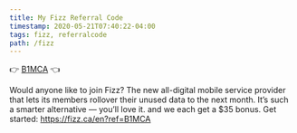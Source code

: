 ```yaml
---
title: My Fizz Referral Code
timestamp: 2020-05-21T07:40:22-04:00
tags: fizz, referralcode
path: /fizz
---
```


👉 [B1MCA](https://fizz.ca/en?ref=B1MCA) 👈

Would anyone like to join Fizz? The new all-digital mobile service provider
that lets its members rollover their unused data to the next month. It’s such a
smarter alternative — you’ll love it. and we each get a $35 bonus. Get started:
https://fizz.ca/en?ref=B1MCA

